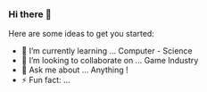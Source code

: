 ### Hi there 👋


Here are some ideas to get you started: 
- 🌱 I’m currently learning ... Computer - Science
- 👯 I’m looking to collaborate on ... Game Industry
- 💬 Ask me about ... Anything !
- ⚡ Fun fact: ...

